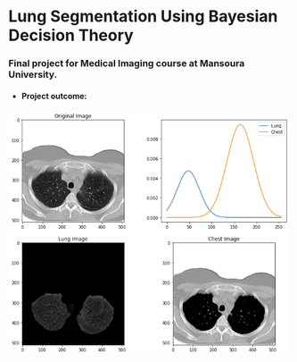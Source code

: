 # Lung Segmentation Using Bayesian Decision Theory

### Final project for Medical Imaging course at Mansoura University.

* #### Project outcome:
![out](./final.png)